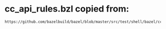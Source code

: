 # cc_api_rules.bzl copied from:

```bash
https://github.com/bazelbuild/bazel/blob/master/src/test/shell/bazel/cc_api_rules.bzl
```
